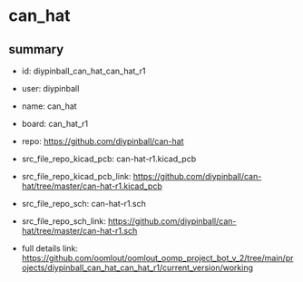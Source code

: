 # can_hat
 
## summary 
* id: diypinball_can_hat_can_hat_r1
* user: diypinball
* name: can_hat
* board: can_hat_r1
* repo: https://github.com/diypinball/can-hat
* src_file_repo_kicad_pcb: can-hat-r1.kicad_pcb
* src_file_repo_kicad_pcb_link: https://github.com/diypinball/can-hat/tree/master/can-hat-r1.kicad_pcb


* src_file_repo_sch: can-hat-r1.sch
* src_file_repo_sch_link: https://github.com/diypinball/can-hat/tree/master/can-hat-r1.sch
* full details link: https://github.com/oomlout/oomlout_oomp_project_bot_v_2/tree/main/projects/diypinball_can_hat_can_hat_r1/current_version/working  






